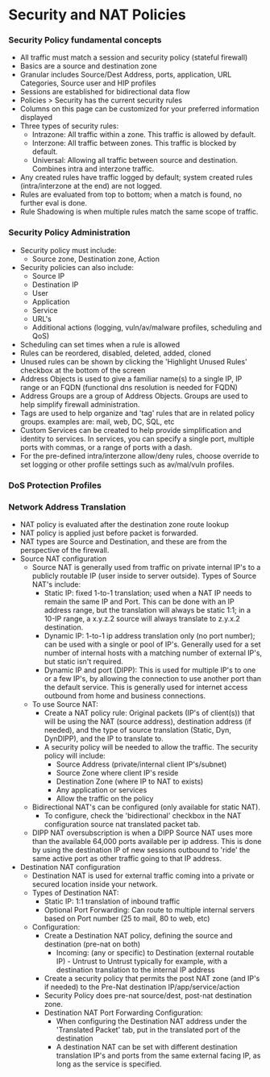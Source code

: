 # Security and NAT Policies

### Security Policy fundamental concepts
* All traffic must match a session and security policy (stateful firewall)
* Basics are a source and destination zone
* Granular includes Source/Dest Address, ports, application, URL Categories, Source user and HIP profiles
* Sessions are established for bidirectional data flow
* Policies > Security has the current security rules
* Columns on this page can be customized for your preferred information displayed
* Three types of security rules:
    * Intrazone: All traffic within a zone. This traffic is allowed by default.
    * Interzone: All traffic between zones. This traffic is blocked by default.
    * Universal: Allowing all traffic between source and destination. Combines intra and interzone traffic.
* Any created rules have traffic logged by default; system created rules (intra/interzone at the end) are not logged.
* Rules are evaluated from top to bottom; when a match is found, no further eval is done.
* Rule Shadowing is when multiple rules match the same scope of traffic.

### Security Policy Administration
* Security policy must include:
   * Source zone, Destination zone, Action
* Security policies can also include:
   * Source IP
   * Destination IP
   * User
   * Application
   * Service
   * URL's
   * Additional actions (logging, vuln/av/malware profiles, scheduling and QoS)
* Scheduling can set times when a rule is allowed
* Rules can be reordered, disabled, deleted, added, cloned
* Unused rules can be shown by clicking the 'Highlight Unused Rules' checkbox at the bottom of the screen
* Address Objects is used to give a familiar name(s) to a single IP, IP range or an FQDN (functional dns resolution is needed for FQDN)
* Address Groups are a group of Address Objects. Groups are used to help simplify firewall administration.
* Tags are used to help organize and 'tag' rules that are in related policy groups. examples are: mail, web, DC, SQL, etc
* Custom Services can be created to help provide simplification and identity to services. In services, you can specify a single port, multiple ports with commas, or a range of ports with a dash.
* For the pre-defined intra/interzone allow/deny rules, choose override to set logging or other profile settings such as av/mal/vuln profiles.
### DoS Protection Profiles
  
### Network Address Translation
* NAT policy is evaluated after the destination zone route lookup
* NAT policy is applied just before packet is forwarded.
* NAT types are Source and Destination, and these are from the perspective of the firewall.
* Source NAT configuration
   * Source NAT is generally used from traffic on private internal IP's to a publicly routable IP (user inside to server outside). Types of Source NAT's include:
      * Static IP: fixed 1-to-1 translation; used when a NAT IP needs to remain the same IP and Port. This can be done with an IP address range, but the translation will always be static 1:1; in a 10-IP range, a x.y.z.2 source will always translate to z.y.x.2 destination.
      * Dynamic IP: 1-to-1 ip address translation only (no port number); can be used with a single or pool of IP's. Generally used for a set number of internal hosts with a matching number of external IP's, but static isn't required.
      * Dynamic IP and port (DIPP): This is used for multiple IP's to one or a few IP's, by allowing the connection to use another port than the default service. This is generally used for internet access outbound from home and business connections.
   * To use Source NAT:
      * Create a NAT policy rule: Original packets (IP's of client(s)) that will be using the NAT (source address), destination address (if needed), and the type of source translation (Static, Dyn, DynDIPP), and the IP to translate to.
      * A security policy will be needed to allow the traffic. The security policy will include:
           * Source Address (private/internal client IP's/subnet)
           * Source Zone where client IP's reside
           * Destination Zone (where IP to NAT to exists)
           * Any application or services
           * Allow the traffic on the policy
   * Bidirectional NAT's can be configured (only available for static NAT).
      * To configure, check the 'bidirectional' checkbox in the NAT configuration source nat translated packet tab.
   * DIPP NAT oversubscription is when a DIPP Source NAT uses more than the available 64,000 ports available per ip address. This is done by using the destination IP of new sessions outbound to 'ride' the same active port as other traffic going to that IP address.
* Destination NAT configuration
   * Destination NAT is used for external traffic coming into a private or secured location inside your network.
   * Types of Destination NAT:
      * Static IP: 1:1 translation of inbound traffic
      * Optional Port Forwarding: Can route to multiple internal servers based on Port number (25 to mail, 80 to web, etc)
   * Configuration:
      * Create a Destination NAT policy, defining the source and destination (pre-nat on both)
           * Incoming: (any or specific) to Destination (external routable IP) - Untrust to Untrust typically for example, with a destination translation to the internal IP address
      * Create a security policy that permits the post NAT zone (and IP's if needed) to the Pre-Nat destination IP/app/service/action
      * Security Policy does pre-nat source/dest, post-nat destination zone.
      * Destination NAT Port Forwarding Configuration:
          * When configuring the Destination NAT address under the 'Translated Packet' tab, put in the translated port of the destination
          * A destination NAT can be set with different destination translation IP's and ports from the same external facing IP, as long as the service is specified.
